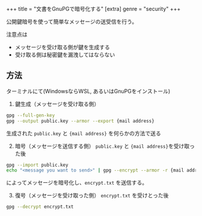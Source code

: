 +++
title = "文書をGnuPGで暗号化する"
[extra]
genre = "security"
+++

公開鍵暗号を使って簡単なメッセージの送受信を行う。

注意点は
- メッセージを受け取る側が鍵を生成する
- 受け取る側は秘密鍵を漏洩してはならない

## 方法
ターミナルにて(WindowsならWSL, あるいはGnuPGをインストール)
1. 鍵生成（メッセージを受け取る側）
```bash
gpg --full-gen-key
gpg --output public.key --armor --export {mail address}
```
生成された `public.key` と `{mail address}` を何らかの方法で送る

2. 暗号（メッセージを送信する側）
`public.key` と `{mail address}`を受け取った後
```bash
gpg --import public.key
echo "<message you want to send>" | gpg --encrypt --armor -r {mail address} > encrypt.txt
```
によってメッセージを暗号化し、`encrypt.txt` を送信する。

3. 復号（メッセージを受け取った側）
`encrypt.txt` を受けとった後
```bash
gpg --decrypt encrypt.txt
```